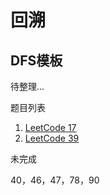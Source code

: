 # 回溯

## DFS模板

待整理...

题目列表 

1. [LeetCode 17](http://coco66.info:88/leetcode/backtrack/LeetCode17.html)
2. [LeetCode 39](http://coco66.info:88/leetcode/backtrack/LeetCode39.html)

未完成

40，46，47，78，90

